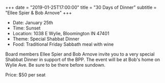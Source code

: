 +++
date = "2019-01-25T17:00:00"
title = "30 Days of Dinner"
subtitle = "Ellee Spier & Bob Arnove"
+++
* Date: January 25th
* Time: Sunset
* Location: 1038 E Wylie, Bloomington IN 47401
* Theme: Special Shabbat Dinner
* Food: Traditional Friday Sabbath meal with wine

Board members Ellee Spier and Bob Arnove invite you to a very special Shabbat Dinner in support of the BPP. The event will be at Bob's home on Wylie Ave. Be sure to be there before sundown.


Price: $50 per seat

